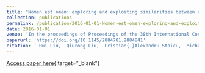 ```yaml
---
title: "Nomen est omen: exploring and exploiting similarities between argument and parameter names"
collection: publications
permalink: /publication/2016-01-01-Nomen-est-omen-exploring-and-exploiting-similarities-between-argument-and-parameter-names
date: 2016-01-01
venue: 'In the proceedings of Proceedings of the 38th International Conference on Software Engineering, ICSE 2016, Austin, TX, USA, May 14-22, 2016'
paperurl: 'https://doi.org/10.1145/2884781.2884841'
citation: ' Hui Liu,  Qiurong Liu,  Cristian{-}Alexandru Staicu,  Michael Pradel,  Yue Luo, '
---
```

[Access paper here](https://doi.org/10.1145/2884781.2884841){:target="_blank"}
